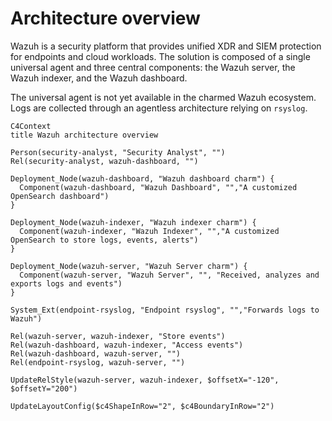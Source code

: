 # Architecture overview

Wazuh is a security platform that provides unified XDR and SIEM protection for endpoints and cloud workloads. The solution is composed of a single universal agent and three central components: the Wazuh server, the Wazuh indexer, and the Wazuh dashboard.

The universal agent is not yet available in the charmed Wazuh ecosystem. Logs are collected through an agentless architecture relying on `rsyslog`.

```mermaid
C4Context
title Wazuh architecture overview

Person(security-analyst, "Security Analyst", "")
Rel(security-analyst, wazuh-dashboard, "")

Deployment_Node(wazuh-dashboard, "Wazuh dashboard charm") {
  Component(wazuh-dashboard, "Wazuh Dashboard", "","A customized OpenSearch dashboard")
}

Deployment_Node(wazuh-indexer, "Wazuh indexer charm") {
  Component(wazuh-indexer, "Wazuh Indexer", "","A customized OpenSearch to store logs, events, alerts")
}

Deployment_Node(wazuh-server, "Wazuh Server charm") {
  Component(wazuh-server, "Wazuh Server", "", "Received, analyzes and exports logs and events")
}

System_Ext(endpoint-rsyslog, "Endpoint rsyslog", "","Forwards logs to Wazuh")

Rel(wazuh-server, wazuh-indexer, "Store events")
Rel(wazuh-dashboard, wazuh-indexer, "Access events")
Rel(wazuh-dashboard, wazuh-server, "")
Rel(endpoint-rsyslog, wazuh-server, "")

UpdateRelStyle(wazuh-server, wazuh-indexer, $offsetX="-120", $offsetY="200")

UpdateLayoutConfig($c4ShapeInRow="2", $c4BoundaryInRow="2")
```
